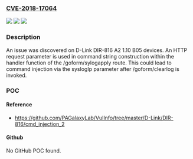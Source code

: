 ### [CVE-2018-17064](https://cve.mitre.org/cgi-bin/cvename.cgi?name=CVE-2018-17064)
![](https://img.shields.io/static/v1?label=Product&message=n%2Fa&color=blue)
![](https://img.shields.io/static/v1?label=Version&message=n%2Fa&color=blue)
![](https://img.shields.io/static/v1?label=Vulnerability&message=n%2Fa&color=brighgreen)

### Description

An issue was discovered on D-Link DIR-816 A2 1.10 B05 devices. An HTTP request parameter is used in command string construction within the handler function of the /goform/sylogapply route. This could lead to command injection via the syslogIp parameter after /goform/clearlog is invoked.

### POC

#### Reference
- https://github.com/PAGalaxyLab/VulInfo/tree/master/D-Link/DIR-816/cmd_injection_2

#### Github
No GitHub POC found.

